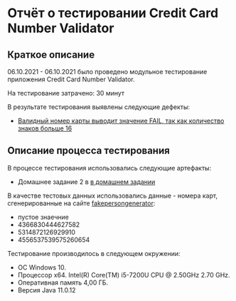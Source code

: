# Отчёт о тестировании Credit Card Number Validator

## Краткое описание

06.10.2021 - 06.10.2021 было проведено модульное тестирование приложения Credit Card Number Validator.

На тестирование затрачено: 30 минут

В результате тестирования выявлены следующие дефекты:
* [Валидный номер карты выводит значение FAIL, так как количество знаков больше 16](https://github.com/Chebykina-Xenia/Credit-Card-Number-Validator/issues/1#issue-1021927795)

## Описание процесса тестирования
В процессе тестирования использовались следующие артефакты:
* Домашнее задание 2 в [в домашнем задании](https://github.com/netology-code/javaqa-homeworks/blob/master/intro/MERGED.md)

В качестве тестовых данных использовались данные - номера карт, сгенерированные на сайте [fakepersongenerator](https://fakepersongenerator.com/Random1/credit_card_generator):
* пустое знаечние
* 4366830444627582
* 5314872126929910
* 4556537539575260654

Тестирование производилось в следующем окружении:
* ОС Windows 10.
* Процессор x64. Intel(R) Core(TM) i5-7200U CPU @ 2.50GHz 2.70 GHz. 
* Оперативная память 4,00 ГБ.
* Версия Java 11.0.12